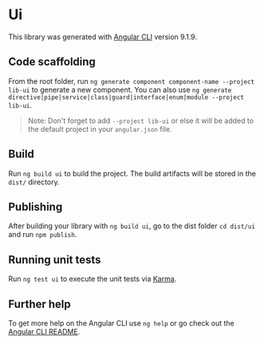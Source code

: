 # Ui

This library was generated with [Angular CLI](https://github.com/angular/angular-cli) version 9.1.9.

## Code scaffolding

From the root folder, run `ng generate component component-name --project lib-ui` to generate a new component. You can also use `ng generate directive|pipe|service|class|guard|interface|enum|module --project lib-ui`.

> Note: Don't forget to add `--project lib-ui` or else it will be added to the default project in your `angular.json` file.

## Build

Run `ng build ui` to build the project. The build artifacts will be stored in the `dist/` directory.

## Publishing

After building your library with `ng build ui`, go to the dist folder `cd dist/ui` and run `npm publish`.

## Running unit tests

Run `ng test ui` to execute the unit tests via [Karma](https://karma-runner.github.io).

## Further help

To get more help on the Angular CLI use `ng help` or go check out the [Angular CLI README](https://github.com/angular/angular-cli/blob/master/README.md).
